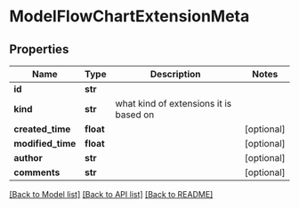 # ModelFlowChartExtensionMeta

## Properties
Name | Type | Description | Notes
------------ | ------------- | ------------- | -------------
**id** | **str** |  | 
**kind** | **str** | what kind of extensions it is based on | 
**created_time** | **float** |  | [optional] 
**modified_time** | **float** |  | [optional] 
**author** | **str** |  | [optional] 
**comments** | **str** |  | [optional] 

[[Back to Model list]](../README.md#documentation-for-models) [[Back to API list]](../README.md#documentation-for-api-endpoints) [[Back to README]](../README.md)


